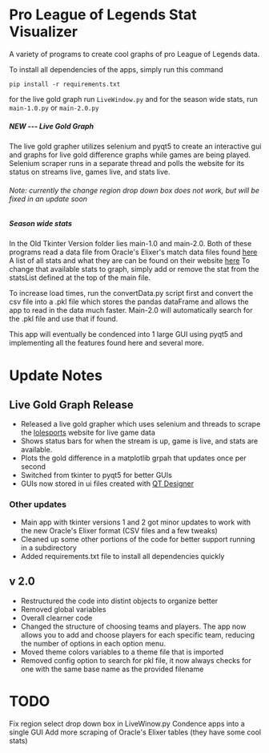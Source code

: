 # Pro League of Legends Stat Visualizer

A variety of programs to create cool graphs of pro League of Legends data.

To install all dependencies of the apps, simply run this command
```
pip install -r requirements.txt
```
for the live gold graph run ```LiveWindow.py```
and for the season wide stats, run ```main-1.0.py``` or ```main-2.0.py```

##### NEW --- Live Gold Graph

The live gold grapher utilizes selenium and pyqt5 to create an interactive gui and graphs for live gold difference graphs while games are being played. Selenium scraper runs in a separate thread and polls the website for its status on streams live, games live, and stats live. 
###### Note: currently the change region drop down box does not work, but will be fixed in an update soon

##### Season wide stats
In the Old Tkinter Version folder lies main-1.0 and main-2.0. Both of these programs read a data file from Oracle's Elixer's match data files found [here](https://oracleselixir.com/tools/downloads)
A list of all stats and what they are can be found on their website [here](https://oracleselixir.com/definitions)
To change that available stats to graph, simply add or remove the stat from the  statsList defined at the top of the main file.

To increase load times, run the convertData.py script first and convert the csv file into a .pkl file which stores the pandas dataFrame and allows the app to read in the data much faster. Main-2.0 will automatically search for the .pkl file and use that if found. 

This app will eventually be condenced into 1 large GUI using pyqt5 and implementing all the features found here and several more.

# Update Notes
## Live Gold Graph Release
* Released a live gold grapher which uses selenium and threads to scrape the [lolesports](https://lolesports.com/schedule?leagues=lcs) website for live game data
* Shows status bars for when the stream is up, game is live, and stats are available.
* Plots the gold difference in a matplotlib grpah that updates once per second
* Switched from tkinter to pyqt5 for better GUIs
* GUIs now stored in ui files created with [QT Designer](https://www.qt.io/)

### Other updates
* Main app with tkinter versions 1 and 2 got minor updates to work with the new Oracle's Elixer format (CSV files and a few tweaks)
* Cleaned up some other portions of the code for better support running in a subdirectory
* Added requirements.txt file to install all dependencies quickly

## v 2.0
* Restructured the code into distint objects to organize better
* Removed global variables
* Overall clearner code
* Changed the structure of choosing teams and players. The app now allows you to add and choose players for each specific team, reducing the number of options in each option menu.
* Moved theme colors variables to a theme file that is imported
* Removed config option to search for pkl file, it now always checks for one with the same base name as the provided filename

# TODO
Fix region select drop down box in LiveWinow.py
Condence apps into a single GUI
Add more scraping of Oracle's Elixer tables (they have some cool stats)
